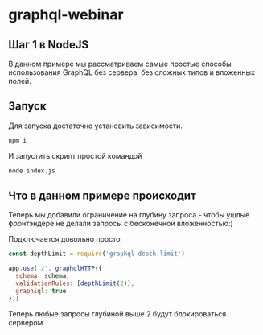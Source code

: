 # graphql-webinar

## Шаг 1 в NodeJS

В данном примере мы рассматриваем самые простые способы использования GraphQL без сервера, без сложных типов и вложенных полей.

## Запуск

Для запуска достаточно установить зависимости.

```bash
npm i
```

И запустить скрипт простой командой

```bash
node index.js
```

## Что в данном примере происходит

Теперь мы добавили ограничение на глубину запроса - чтобы ушлые фронтэндере не делали запросы с бесконечной вложенностью:)

Подключается довольно просто:

```javascript
const depthLimit = require('graphql-depth-limit')

app.use('/', graphqlHTTP({
  schema: schema,
  validationRules: [depthLimit(2)],
  graphiql: true
}))
```

Теперь любые запросы глубиной выше 2 будут блокироваться сервером
